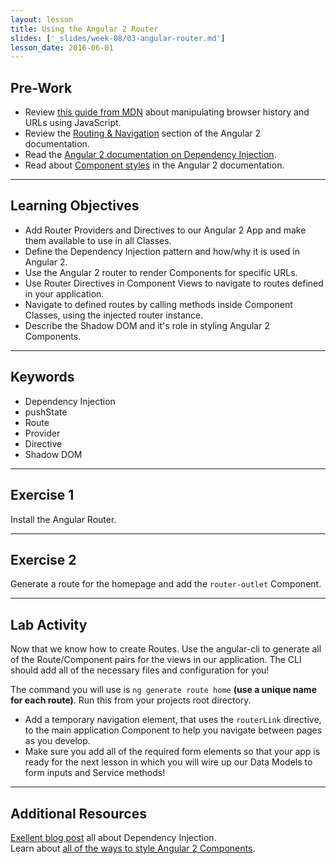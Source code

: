 ```yaml
---
layout: lesson
title: Using the Angular 2 Router
slides: ['_slides/week-08/03-angular-router.md']
lesson_date: 2016-06-01
---
```


## Pre-Work

- Review [this guide from MDN](https://developer.mozilla.org/en-US/docs/Web/API/History_API) about manipulating browser history and URLs using JavaScript.
- Review the [Routing & Navigation](https://angular.io/docs/ts/latest/guide/router.html) section of the Angular 2
documentation.
- Read the [Angular 2 documentation on Dependency Injection](http://blog.thoughtram.io/angular/2015/05/18/dependency-injection-in-angular-2.html).
- Read about [Component styles](https://angular.io/docs/ts/latest/guide/component-styles.html) in the Angular 2 documentation.

---

## Learning Objectives

- Add Router Providers and Directives to our Angular 2 App and make them available to use in all Classes.
- Define the Dependency Injection pattern and how/why it is used in Angular 2.
- Use the Angular 2 router to render Components for specific URLs.
- Use Router Directives in Component Views to navigate to routes defined in your application.
- Navigate to defined routes by calling methods inside Component Classes, using the injected
router instance.
- Describe the Shadow DOM and it's role in styling Angular 2 Components.

---

## Keywords

- Dependency Injection
- pushState
- Route
- Provider
- Directive
- Shadow DOM

---

## Exercise 1

Install the Angular Router.

---

## Exercise 2

Generate a route for the homepage and add the `router-outlet` Component.

---

## Lab Activity

Now that we know how to create Routes. Use the angular-cli to generate all of the Route/Component pairs for the
views in our application. The CLI should add all of the necessary files and configuration for you!

The command you will use is `ng generate route home` **(use a unique name for each route)**. Run this from your projects root directory.

- Add a temporary navigation element, that uses the `routerLink` directive, to the main application Component to help you navigate between pages as you develop.
- Make sure you add all of the required form elements so that your app is ready for the next lesson in which you will
wire up our Data Models to form inputs and Service methods!


---

## Additional Resources

[Exellent blog post](http://blog.thoughtram.io/angular/2015/05/18/dependency-injection-in-angular-2.html) all about Dependency Injection.<br/>
Learn about [all of the ways to style Angular 2 Components](https://scotch.io/tutorials/all-the-ways-to-add-css-to-angular-2-components).